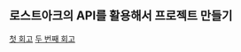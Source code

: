## 로스트아크의 API를 활용해서 프로젝트 만들기 

[첫 회고](https://blog.naver.com/ares132/223267974690)
[두 번째 회고](https://blog.naver.com/ares132/223287606692)  